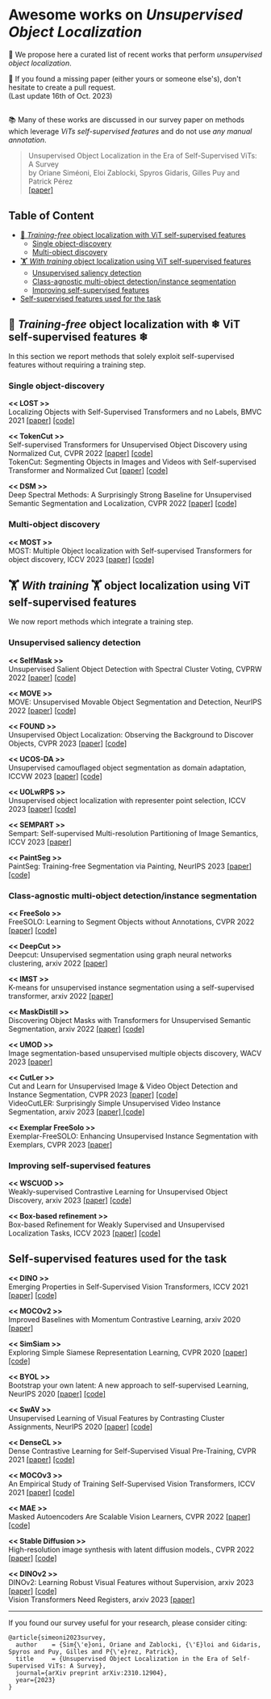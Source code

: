 # Awesome works on *Unsupervised Object Localization*

🌟 We propose here a curated list of recent works that perform *unsupervised object localization*.  

📝 If you found a missing paper (either yours or someone else's), don't hesitate to create a pull request. \
(Last update 16th of Oct. 2023)

##

📚 Many of these works are discussed in our survey paper on methods which leverage *ViTs self-supervised features* and do not use *any manual annotation*. 
>Unsupervised Object Localization in the Era of Self-Supervised ViTs: A Survey 
\
by Oriane Siméoni, Eloi Zablocki, Spyros Gidaris, Gilles Puy and Patrick Pérez \
<a href="https://arxiv.org/abs/2310.12904">[paper]</a>

## Table of Content
* [🚀 *Training-free* object localization with ViT self-supervised features](#-Training-free-object-localization-with--ViT-self-supervised-features-)
  * [Single object-discovery](#Single-object-discovery)
  * [Multi-object discovery](#Multi-object-discovery)
* [🏋 *With training* object localization using ViT self-supervised features](#-With-training--object-localization-using-ViT-self-supervised-features)
  * [Unsupervised saliency detection](#Unsupervised-saliency-detection)
  * [Class-agnostic multi-object detection/instance segmentation](#Class-agnostic-multi-object-detectioninstance-segmentation)
  * [Improving self-supervised features](#Improving-self-supervised-features)
* [Self-supervised features used for the task](#Self-supervised-features-used-for-the-task)


##
## 🚀 *Training-free* object localization with ❄ ViT self-supervised features ❄
In this section we report methods that solely exploit self-supervised features without requiring a training step. 

### Single object-discovery

**<< LOST >>** \
Localizing Objects with Self-Supervised Transformers and no Labels, BMVC 2021
<a href="https://arxiv.org/abs/2109.14279">[paper]</a> <a href="https://github.com/valeoai/LOST">[code]</a>

**<< TokenCut >>** \
Self-supervised Transformers for Unsupervised Object Discovery using Normalized Cut, CVPR 2022
<a href="https://arxiv.org/abs/2202.11539">[paper]</a> <a href="https://github.com/YangtaoWANG95/TokenCut">[code]</a> \
TokenCut: Segmenting Objects in Images and Videos with Self-supervised Transformer and Normalized Cut
<a href="https://arxiv.org/abs/2209.00383">[paper]</a> <a href="https://github.com/YangtaoWANG95/TokenCut_video">[code]</a>

**<< DSM >>** \
Deep Spectral Methods: A Surprisingly Strong Baseline for Unsupervised Semantic Segmentation and Localization, CVPR 2022
<a href="https://arxiv.org/abs/2205.07839">[paper]</a> <a href="https://github.com/lukemelas/deep-spectral-segmentation">[code]</a>

### Multi-object discovery

**<< MOST >>** \
 MOST: Multiple Object localization with Self-supervised Transformers for object discovery, ICCV 2023 
<a href="https://arxiv.org/abs/2304.05387">[paper]</a> <a href="">[code]</a>

##
## 🏋 *With training* 🏋 object localization using ViT self-supervised features
We now report methods which integrate a training step.

### Unsupervised saliency detection

**<< SelfMask >>** \
Unsupervised Salient Object Detection with Spectral Cluster Voting, CVPRW 2022 
<a href="https://arxiv.org/abs/2203.12614">[paper]</a> <a href="https://github.com/NoelShin/selfmask">[code]</a>

**<< MOVE >>** \
MOVE: Unsupervised Movable Object Segmentation and Detection, NeurIPS 2022
<a href="https://arxiv.org/abs/2210.07920">[paper]</a> <a href="https://github.com/adambielski/move-seg">[code]</a>

**<< FOUND >>** \
Unsupervised Object Localization: Observing the Background to Discover Objects, CVPR 2023
<a href="https://arxiv.org/abs/2212.07834">[paper]</a> <a href="https://github.com/valeoai/FOUND">[code]</a>

**<< UCOS-DA >>** \
Unsupervised camouflaged object segmentation as domain adaptation, ICCVW 2023
<a href="https://arxiv.org/abs/2308.04528">[paper]</a> <a href="https://github.com/Jun-Pu/UCOS-DA">[code]</a>

**<< UOLwRPS >>** \
Unsupervised object localization with representer point selection, ICCV 2023
<a href="https://arxiv.org/abs/2309.04172">[paper]</a> <a href=" https://github.com/yeonghwansong/uolwrps">[code]</a>

**<< SEMPART >>** \
Sempart: Self-supervised Multi-resolution Partitioning of Image Semantics, ICCV 2023
<a href="">[paper]</a>

**<< PaintSeg >>** \
PaintSeg: Training-free Segmentation via Painting, NeurIPS 2023
<a href="https://arxiv.org/abs/2305.19406">[paper]</a> <a href="">[code]</a>

### Class-agnostic multi-object detection/instance segmentation 

**<< FreeSolo >>** \
FreeSOLO: Learning to Segment Objects without Annotations, CVPR 2022
<a href="https://arxiv.org/abs/2202.12181">[paper]</a> <a href="https://github.com/NVlabs/FreeSOLO">[code]</a> 

**<< DeepCut >>** \
Deepcut: Unsupervised segmentation using graph neural networks clustering, arxiv 2022
<a href="https://arxiv.org/abs/2212.05853">[paper]</a>

**<< IMST >>** \
K-means for unsupervised instance segmentation using a self-supervised transformer, arxiv 2022 
<a href="https://papers.ssrn.com/sol3/Delivery.cfm/456a55bb-5b72-49b6-be69-b5f39b85c44c-MECA.pdf?abstractid=4251338&mirid=1">[paper]</a>

**<< MaskDistill >>** \
Discovering Object Masks with Transformers for Unsupervised Semantic Segmentation, arxiv 2022
<a href="https://arxiv.org/abs/2206.06363">[paper]</a> <a href="">[code]</a>

**<< UMOD >>** \
Image segmentation-based unsupervised multiple objects discovery, WACV 2023
<a href="https://arxiv.org/abs/2212.10124">[paper]</a>

**<< CutLer >>** \
Cut and Learn for Unsupervised Image & Video Object Detection and Instance Segmentation, CVPR 2023
<a href="">[paper]</a> <a href="https://github.com/facebookresearch/CutLER">[code]</a> \
VideoCutLER: Surprisingly Simple Unsupervised Video Instance Segmentation, arxiv 2023 <a href="https://arxiv.org/abs/2308.14710">[paper] <a href="https://github.com/facebookresearch/CutLER/blob/main/videocutler/README.md">[code]</a>

**<< Exemplar FreeSolo >>** \
Exemplar-FreeSOLO: Enhancing Unsupervised Instance Segmentation with Exemplars, CVPR 2023
<a href="https://openaccess.thecvf.com/content/CVPR2023/papers/Ishtiak_Exemplar-FreeSOLO_Enhancing_Unsupervised_Instance_Segmentation_With_Exemplars_CVPR_2023_paper.pdf">[paper]</a> 

### Improving self-supervised features

**<< WSCUOD >>** \
Weakly-supervised Contrastive Learning for
Unsupervised Object Discovery, arxiv 2023
<a href="https://arxiv.org/abs/2307.03376">[paper]</a> <a href="https://github.com/npucvr/WSCUOD">[code]</a>

**<< Box-based refinement >>** \
Box-based Refinement for Weakly Supervised and Unsupervised Localization
Tasks, ICCV 2023
<a href="https://openaccess.thecvf.com/content/ICCV2023/papers/Gomel_Box-based_Refinement_for_Weakly_Supervised_and_Unsupervised_Localization_Tasks_ICCV_2023_paper.pdf">[paper]</a> <a href="https://github.com/eyalgomel/box-based-refinement">[code]</a>

##
## Self-supervised features used for the task

**<< DINO >>** \
Emerging Properties in Self-Supervised Vision Transformers, ICCV 2021 
<a href="https://arxiv.org/abs/2104.14294">[paper]</a> <a href="https://github.com/facebookresearch/dino">[code]</a>

**<< MOCOv2 >>** \
Improved Baselines with Momentum Contrastive Learning, arxiv 2020
<a href="https://arxiv.org/abs/2003.04297">[paper]</a>

**<< SimSiam >>** \
Exploring Simple Siamese Representation Learning, CVPR 2020
<a href="https://arxiv.org/abs/2011.10566">[paper]</a> <a href="https://github.com/facebookresearch/simsiam">[code]</a>

**<< BYOL >>** \
Bootstrap your own latent: A new approach to self-supervised Learning, NeurIPS 2020
<a href="https://arxiv.org/abs/2006.07733">[paper]</a> <a href="https://github.com/google-deepmind/deepmind-research/tree/master/byol">[code]</a>

**<< SwAV >>** \
Unsupervised Learning of Visual Features by Contrasting Cluster Assignments, NeurIPS 2020
<a href="https://arxiv.org/abs/2006.09882">[paper]</a> <a href="https://github.com/facebookresearch/swav">[code]</a>

**<< DenseCL >>** \
Dense Contrastive Learning for Self-Supervised Visual Pre-Training, CVPR 2021
<a href="https://arxiv.org/abs/2011.09157">[paper]</a> <a href="https://github.com/WXinlong/DenseCL">[code]</a>

**<< MOCOv3 >>** \
An Empirical Study of Training Self-Supervised Vision Transformers, ICCV 2021
<a href="https://arxiv.org/abs/2104.02057">[paper]</a> <a href="https://github.com/facebookresearch/moco-v3">[code]</a>

**<< MAE >>** \
Masked Autoencoders Are Scalable Vision Learners, CVPR 2022
<a href="https://arxiv.org/abs/2111.06377">[paper]</a> <a href="https://github.com/facebookresearch/mae">[code]</a>

**<< Stable Diffusion >>** \
High-resolution image synthesis with latent diffusion models., CVPR 2022
<a href="https://arxiv.org/abs/2112.10752">[paper]</a> <a href="https://github.com/CompVis/latent-diffusion">[code]</a>

**<< DINOv2 >>** \
DINOv2: Learning Robust Visual Features without Supervision, arxiv 2023
 <a href="https://arxiv.org/abs/2304.07193">[paper]</a> <a href="https://github.com/facebookresearch/dinov2">[code]</a> \
Vision Transformers Need Registers, arxiv 2023 <a href="https://arxiv.org/abs/2309.16588">[paper]</a>

--------

If you found our survey useful for your research, please consider citing:
```
@article{simeoni2023survey,
  author    = {Sim{\'e}oni, Oriane and Zablocki, {\'E}loi and Gidaris, Spyros and Puy, Gilles and P{\'e}rez, Patrick},
  title     = {Unsupervised Object Localization in the Era of Self-Supervised ViTs: A Survey},
  journal={arXiv preprint arXiv:2310.12904},
  year={2023}
}
```
